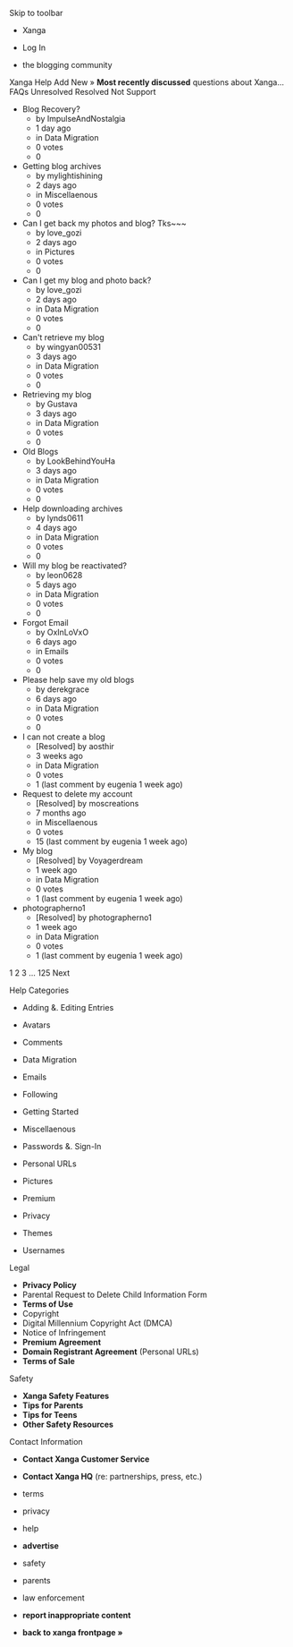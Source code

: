 Skip to toolbar

*   Xanga

*   Log In

*   the blogging community

Xanga Help Add New » **Most recently discussed** questions about Xanga… FAQs Unresolved Resolved Not Support

*   Blog Recovery?
    *   by ImpulseAndNostalgia
    *   1 day ago
    *   in Data Migration
    *   0 votes
    *   0
*   Getting blog archives
    *   by mylightishining
    *   2 days ago
    *   in Miscellaenous
    *   0 votes
    *   0
*   Can I get back my photos and blog? Tks~~~
    *   by love\_gozi
    *   2 days ago
    *   in Pictures
    *   0 votes
    *   0
*   Can I get my blog and photo back?
    *   by love\_gozi
    *   2 days ago
    *   in Data Migration
    *   0 votes
    *   0
*   Can't retrieve my blog
    *   by wingyan00531
    *   3 days ago
    *   in Data Migration
    *   0 votes
    *   0
*   Retrieving my blog
    *   by Gustava
    *   3 days ago
    *   in Data Migration
    *   0 votes
    *   0
*   Old Blogs
    *   by LookBehindYouHa
    *   3 days ago
    *   in Data Migration
    *   0 votes
    *   0
*   Help downloading archives
    *   by lynds0611
    *   4 days ago
    *   in Data Migration
    *   0 votes
    *   0
*   Will my blog be reactivated?
    *   by leon0628
    *   5 days ago
    *   in Data Migration
    *   0 votes
    *   0
*   Forgot Email
    *   by OxInLoVxO
    *   6 days ago
    *   in Emails
    *   0 votes
    *   0
*   Please help save my old blogs
    *   by derekgrace
    *   6 days ago
    *   in Data Migration
    *   0 votes
    *   0
*   I can not create a blog
    *   \[Resolved\] by aosthir
    *   3 weeks ago
    *   in Data Migration
    *   0 votes
    *   1 (last comment by eugenia 1 week ago)
*   Request to delete my account
    *   \[Resolved\] by moscreations
    *   7 months ago
    *   in Miscellaenous
    *   0 votes
    *   15 (last comment by eugenia 1 week ago)
*   My blog
    *   \[Resolved\] by Voyagerdream
    *   1 week ago
    *   in Data Migration
    *   0 votes
    *   1 (last comment by eugenia 1 week ago)
*   photographerno1
    *   \[Resolved\] by photographerno1
    *   1 week ago
    *   in Data Migration
    *   0 votes
    *   1 (last comment by eugenia 1 week ago)

1 2 3 ... 125 Next

Help Categories

*   Adding &. Editing Entries
*   Avatars
*   Comments
*   Data Migration
*   Emails
*   Following
*   Getting Started
*   Miscellaenous

*   Passwords &. Sign-In
*   Personal URLs
*   Pictures
*   Premium
*   Privacy
*   Themes
*   Usernames

Legal

*   **Privacy Policy**
*   Parental Request to Delete Child Information Form
*   **Terms of Use**
*   Copyright
*   Digital Millennium Copyright Act (DMCA)
*   Notice of Infringement
*   **Premium Agreement**
*   **Domain Registrant Agreement** (Personal URLs)
*   **Terms of Sale**

Safety

*   **Xanga Safety Features**
*   **Tips for Parents**
*   **Tips for Teens**
*   **Other Safety Resources**

Contact Information

*   **Contact Xanga Customer Service**
*   **Contact Xanga HQ** (re: partnerships, press, etc.)

*   terms
*   privacy
*   help
*   **advertise**

*   safety
*   parents
*   law enforcement
*   **report inappropriate content**

*   **back to xanga frontpage »**